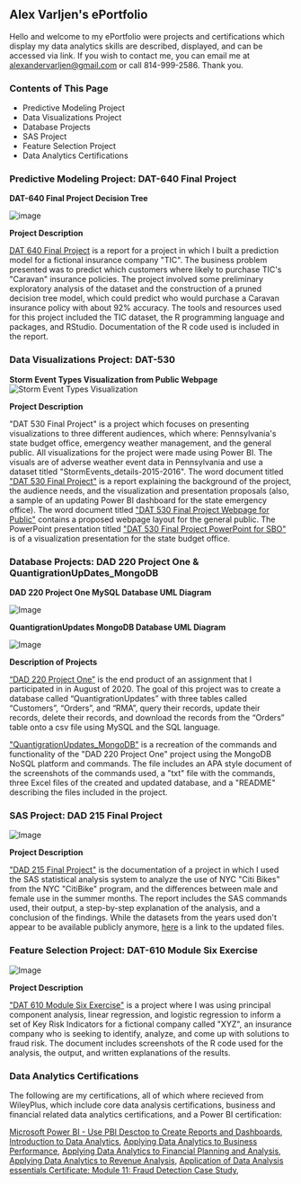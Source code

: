 ## Alex Varljen's ePortfolio

Hello and welcome to my ePortfolio were projects and certifications which display my data analytics skills are described, displayed, and can be accessed via link. If you wish to contact me, you can email me at alexandervarljen@gmail.com or call 814-999-2586. Thank you.

### Contents of This Page

   - Predictive Modeling Project
   - Data Visualizations Project
   - Database Projects
   - SAS Project
   - Feature Selection Project
   - Data Analytics Certifications

### Predictive Modeling Project: DAT-640 Final Project

**DAT-640 Final Project Decision Tree**

![image](https://github.com/alexander-varljen/alexander-varljen.github.io/blob/main/docs/assets/DAT-640%20Decision%20Tree.png?raw=true)



**Project Description**

[DAT 640 Final Project](https://docs.google.com/document/d/1MaaLNNyBRTXur2B3V0e1s8Pz4Rw5QLnk/edit?usp=sharing&ouid=105763848355793464629&rtpof=true&sd=true) is a report for a project in which I built a prediction model for a fictional insurance company "TIC". The business problem presented was to predict which customers where likely to purchase TIC's "Caravan" insurance policies. The project involved some preliminary exploratory analysis of the dataset and the construction of a pruned decision tree model, which could predict who would purchase a Caravan insurance policy with about 92% accuracy. The tools and resources used for this project included the TIC dataset, the R programming language and packages, and RStudio. Documentation of the R code used is included in the report.

### Data Visualizations Project: DAT-530

**Storm Event Types Visualization from Public Webpage**
![Storm Event Types Visualization](https://github.com/alexander-varljen/alexander-varljen.github.io/blob/main/docs/assets/DAT-530%20Storm%20Event%20Types%20Visualization.png)

**Project Description**

"DAT 530 Final Project" is a project which focuses on presenting visualizations to three different audiences, which where: Pennsylvania's state budget office, emergency weather management, and the general public. All visualizations for the project were made using Power BI. The visuals are of adverse weather event data in Pennsylvania and use a dataset titled "StormEvents_details-2015-2016". The word document titled ["DAT 530 Final Project"](https://docs.google.com/document/d/1M9AtdhyY8XFOhr57x_KXTQi49rE7znyI/edit?usp=drive_link&ouid=105763848355793464629&rtpof=true&sd=true) is a report explaining the background of the project, the audience needs, and the visualization and presentation proposals (also, a sample of an updating Power BI dashboard for the state emergency office). The word document titled ["DAT 530 Final Project Webpage for Public"](https://docs.google.com/document/d/1Sn0kHfXEoTKZ42QIJts61XkAQ4VuOLCs/edit?usp=drive_link&ouid=105763848355793464629&rtpof=true&sd=true) contains a proposed webpage layout for the general public. The PowerPoint presentation titled ["DAT 530 Final Project PowerPoint for SBO"](https://docs.google.com/document/d/1r0OD_9OLRmNysAlGDiCOVeTzcKG1i4xi/edit?usp=drive_link&ouid=105763848355793464629&rtpof=true&sd=true) is of a visualization presentation for the state budget office.

### Database Projects: DAD 220 Project One & QuantigrationUpDates_MongoDB

**DAD 220 Project One MySQL Database UML Diagram**

![Image](https://github.com/alexander-varljen/alexander-varljen.github.io/blob/main/artifactthreemysqldiagram.png)

**QuantigrationUpdates MongoDB Database UML Diagram**

![Image](https://github.com/alexander-varljen/alexander-varljen.github.io/blob/main/artifactthreemongodbdiagram.png)

**Description of Projects**

[“DAD 220 Project One”](https://docs.google.com/document/d/1CoFVIrW8W55dp7rVdbAJmk7R1G8_UBHw/edit?usp=drive_link&ouid=105763848355793464629&rtpof=true&sd=true) is the end product of an assignment that I participated in in August of 2020. The goal of this project was to create a database called “QuantigrationUpdates” with three tables called “Customers”, “Orders”, and “RMA”, query their records, update their records, delete their records, and download the records from the “Orders” table onto a csv file using MySQL and the SQL language.

["QuantigrationUpdates_MongoDB"](https://drive.google.com/file/d/1_g7TenC9WLaE54hyAG3cTDpikewiYOjs/view?usp=drive_link) is a recreation of the commands and functionality of the "DAD 220 Project One" project using the MongoDB NoSQL platform and commands. The file includes an APA style document of the screenshots of the commands used, a "txt" file with the commands, three Excel files of the created and updated database, and a "README" describing the files included in the project.

### SAS Project: DAD 215 Final Project

![Image](https://github.com/alexander-varljen/alexander-varljen.github.io/blob/main/DAD%20215%20Visualization.png)

**Project Description**

["DAD 215 Final Project"](https://docs.google.com/document/d/16vteX_fJi3EoGVRfYjCMuJ8fL2PNqT44/edit?usp=drive_link&ouid=105763848355793464629&rtpof=true&sd=true) is the documentation of a project in which I used the SAS statistical analysis system to analyze the use of NYC "Citi Bikes" from the NYC "CitiBike" program, and the differences between male and female use in the summer months. The report includes the SAS commands used, their output, a step-by-step explanation of the analysis, and a conclusion of the findings. While the datasets from the years used don't appear to be available publicly anymore, [here](https://s3.amazonaws.com/tripdata/index.html) is a link to the updated files.

### Feature Selection Project: DAT-610 Module Six Exercise

![Image](https://github.com/alexander-varljen/alexander-varljen.github.io/blob/main/DAT-610%20Module%20Six%20Exercise%20Visual.png)

**Project Description**

["DAT 610 Module Six Exercise"](https://docs.google.com/document/d/1PH8iGJLJV5LZNxqSB2pwS9qP1F6hgq0M/edit?usp=drive_link&ouid=105763848355793464629&rtpof=true&sd=true) is a project where I was using principal component analysis, linear regression, and logistic regression to inform a set of Key Risk Indicators for a fictional company called "XYZ", an insurance company who is seeking to identify, analyze, and come up with solutions to fraud risk. The document includes screenshots of the R code used for the analysis, the output, and written explanations of the results.

### Data Analytics Certifications

The following are my certifications, all of which where recieved from WileyPlus, which include core data analysis certifications, business and financial related data analytics certifications, and a Power BI certification:

[Microsoft Power BI - Use PBI Desctop to Create Reports and Dashboards](https://drive.google.com/file/d/1i1p6TQz99nJaLw9eTAST3YC40r-RlFcf/view?usp=drive_link),
[Introduction to Data Analytics](https://drive.google.com/file/d/1rwKX6lKTKfK1AXSmEOilkTVTHBMmAjCT/view?usp=drive_link),
[Applying Data Analytics to Business Performance](https://drive.google.com/file/d/1h-4sGf1x58YwjREDVxji95bNkKvz0vVO/view?usp=drive_link),
[Applying Data Analytics to Financial Planning and Analysis](https://drive.google.com/file/d/1A0I-2dHDYjEJwQl8cwKpbwR67CuTtuVL/view?usp=drive_link),
[Applying Data Analytics to Revenue Analysis](https://drive.google.com/file/d/1KMkqQQ7YTVSCWfTjFlmozd0QNMblJ0ux/view?usp=drive_link),
[Application of Data Analysis essentials Certificate: Module 11: Fraud Detection Case Study](https://drive.google.com/file/d/1xsWsWoIRJs9yk8GqLRCICxlAffg9ysL_/view?usp=drive_link),


